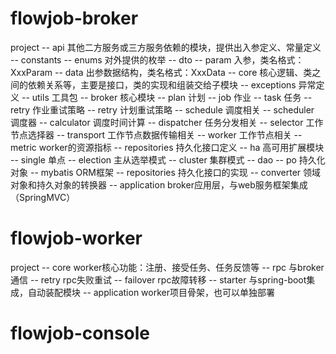 

# flowjob-broker

project
    -- api 其他二方服务或三方服务依赖的模块，提供出入参定义、常量定义
        -- constants
            -- enums 对外提供的枚举
        -- dto 
            -- param 入参，类名格式：XxxParam
            -- data 出参数据结构，类名格式：XxxData
    -- core 核心逻辑、类之间的依赖关系等，主要是接口，类的实现和组装交给子模块
        -- exceptions 异常定义
        -- utils 工具包
        -- broker 核心模块
        -- plan 计划
            -- job 作业
                -- task 任务
                -- retry 作业重试策略
            -- retry 计划重试策略
        -- schedule 调度相关
            -- scheduler 调度器
            -- calculator 调度时间计算
        -- dispatcher 任务分发相关
            -- selector 工作节点选择器
            -- transport 工作节点数据传输相关
        -- worker 工作节点相关
            -- metric worker的资源指标
        -- repositories 持久化接口定义
    -- ha 高可用扩展模块
        -- single 单点
        -- election 主从选举模式
        -- cluster 集群模式
    -- dao 
        -- po 持久化对象
        -- mybatis ORM框架
        -- repositories 持久化接口的实现
        -- converter 领域对象和持久对象的转换器
    -- application broker应用层，与web服务框架集成（SpringMVC）


# flowjob-worker
project
    -- core worker核心功能：注册、接受任务、任务反馈等
        -- rpc 与broker通信
            -- retry rpc失败重试
            -- failover rpc故障转移
    -- starter 与spring-boot集成，自动装配模块
    -- application worker项目骨架，也可以单独部署


# flowjob-console